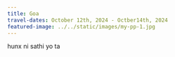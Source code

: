 ```yaml
---
title: Goa
travel-dates: October 12th, 2024 - Octber14th, 2024
featured-image: ../../static/images/my-pp-1.jpg
---
```

h﻿unx ni sathi yo ta